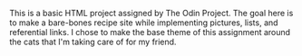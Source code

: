 This is a basic HTML project assigned by The Odin Project. The goal here is to make a bare-bones recipe site while implementing pictures, lists, and referential links. I chose to make the base theme of this assignment around the cats that I'm taking care of for my friend.